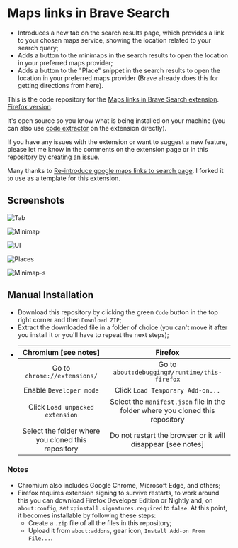 # Maps links in Brave Search

- Introduces a new tab on the search results page, which provides a link to your chosen maps service, showing the location related to your search query;
- Adds a button to the minimaps in the search results to open the location in your preferred maps provider;
- Adds a button to the "Place" snippet in the search results to open the location in your preferred maps provider (Brave already does this for getting directions from here).

This is the code repository for the [Maps links in Brave Search extension](https://chromewebstore.google.com/detail/maps-links-in-brave-searc/ondbffgahgofdhonchkcoiigkolcbdmk). [Firefox version](https://addons.mozilla.org/firefox/addon/maps-links-in-brave-search/).

It's open source so you know what is being installed on your machine (you can also use [code extractor](https://chromewebstore.google.com/detail/chrome-extension-source-v/jifpbeccnghkjeaalbbjmodiffmgedin) on the extension directly).

If you have any issues with the extension or want to suggest a new feature, please let me know in the comments on the extension page or in this repository by [creating an issue](https://github.com/stignarnia/add-maps-links-brave-search/issues).

Many thanks to [Re-introduce google maps links to search page](https://github.com/mrakowski0/readd-gmaps-links-chrome-extension). I forked it to use as a template for this extension.

## Screenshots

![Tab](https://github.com/user-attachments/assets/c1ecb242-f638-4372-a9cc-354bc8d1db51)

![Minimap](https://github.com/stignarnia/add-maps-links-brave-search/assets/80171209/5e7fd2d5-6d4f-4269-9cfe-183511cd65d1)

![UI](https://github.com/user-attachments/assets/b5bcc91f-9bf3-4db3-83f3-1ceaa3f20029)

![Places](https://github.com/stignarnia/add-maps-links-brave-search/assets/80171209/e8b37541-e5e0-4e68-ab0a-b15d1674a64d)

![Minimap-s](https://github.com/stignarnia/add-maps-links-brave-search/assets/80171209/b84f9629-14f4-4cda-b09f-39c7a116a1d4)

## Manual Installation

- Download this repository by clicking the green `Code` button in the top right corner and then `Download ZIP`;
- Extract the downloaded file in a folder of choice (you can't move it after you install it or you'll have to repeat the next steps);
-   | Chromium [see notes] | Firefox |
    | :----: | :---: |
    | Go to `chrome://extensions/` | Go to `about:debugging#/runtime/this-firefox` |
    | Enable `Developer mode` | Click `Load Temporary Add-on...` |
    | Click `Load unpacked extension` | Select the `manifest.json` file in the folder where you cloned this repository |
    | Select the folder where you cloned this repository | Do not restart the browser or it will disappear [see notes] |

### Notes

- Chromium also includes Google Chrome, Microsoft Edge, and others;
- Firefox requires extension signing to survive restarts, to work around this you can download Firefox Developer Edition or Nightly and, on `about:config`, set `xpinstall.signatures.required` to `false`. At this point, it becomes installable by following these steps:
    - Create a `.zip` file of all the files in this repository;
    - Upload it from `about:addons`, gear icon, `Install Add-on From File...`.
